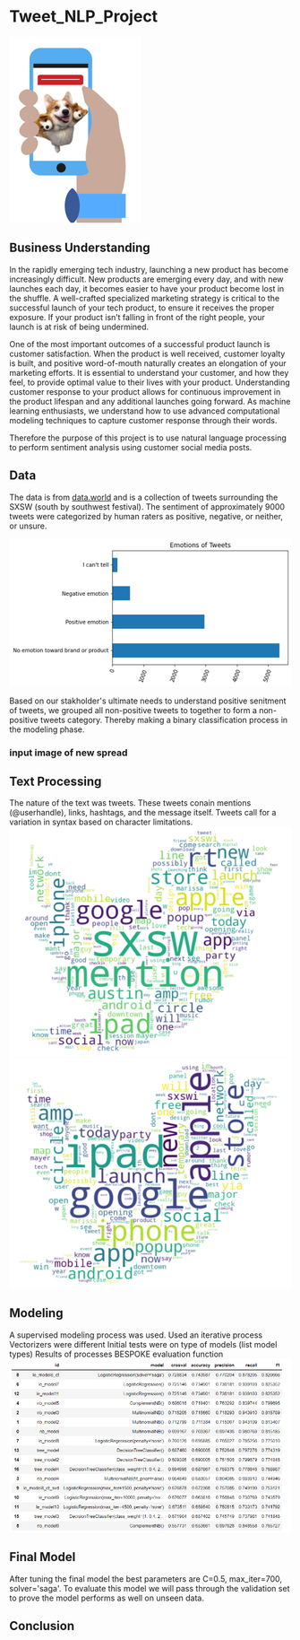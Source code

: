 # Tweet_NLP_Project
![logo](/images/logo.png)

## Business Understanding
In the rapidly emerging tech industry, launching a new product has become increasingly difficult. New products are emerging every day, and with new launches each day, it becomes easier to have your product become lost in the shuffle. A well-crafted specialized marketing strategy is critical to the successful launch of your tech product, to ensure it receives the proper exposure. If your product isn’t falling in front of the right people, your launch is at risk of being undermined.

One of the most important outcomes of a successful product launch is customer satisfaction. When the product is well received, customer loyalty is built, and positive word-of-mouth naturally creates an elongation of your marketing efforts. It is essential to understand your customer, and how they feel, to provide optimal value to their lives with your product. Understanding customer response to your product allows for continuous improvement in the product lifespan and any additional launches going forward. As machine learning enthusiasts, we understand how to use advanced computational modeling techniques to capture customer response through their words. 

Therefore the purpose of this project is to use natural language processing to perform sentiment analysis using customer social media posts.

## Data
The data is from [data.world](https://data.world/crowdflower/brands-and-product-emotions) and is a collection of tweets surrounding the SXSW (south by southwest festival). The sentiment of approximately 9000 tweets were categorized by human raters as positive, negative, or neither, or unsure. 

![bar](/images/tweet_sentiment.png)

Based on our stakholder's ultimate needs to understand positive senitment of tweets, we grouped all non-positive tweets to together to form a non-positive tweets category. Thereby making a binary classification process in the modeling phase. 

### input image of new spread

## Text Processing
The nature of the text was tweets. These tweets conain mentions (@userhandle), links, hashtags, and the message itself. Tweets call for a variation in syntax based on character limitations.
![before word cloud of text processing](/images/wordcloud_before.png)
![after word clouds of text processing](/images/wordcloud_after.png)

## Modeling
A supervised modeling process was used. Used an iterative process 
Vectorizers were different
Initial tests were on type of models (list model types)
Results of processes BESPOKE evaluation function
![table of model results](/images/model_results.png)

## Final Model
After tuning the final model the best parameters are C=0.5, max_iter=700, solver='saga'. To evaluate this model we will pass through the validation set to prove the model performs as well on unseen data. 


## Conclusion
